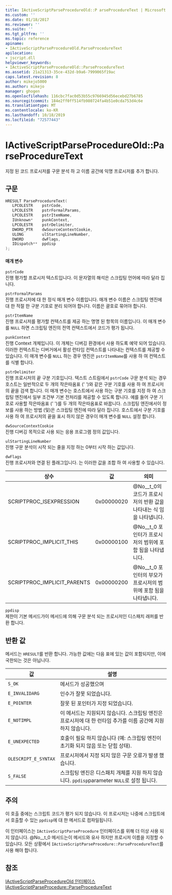 ```yaml
---
title: IActiveScriptParseProcedureOld::P arseProcedureText | Microsoft Docs
ms.custom: ''
ms.date: 01/18/2017
ms.reviewer: ''
ms.suite: ''
ms.tgt_pltfrm: ''
ms.topic: reference
apiname:
- IActiveScriptParseProcedureOld.ParseProcedureText
apilocation:
- jscript.dll
helpviewer_keywords:
- IActiveScriptParseProcedureOld::ParseProcedureText
ms.assetid: 21a21313-35ce-432d-b9a6-7999065f19ac
caps.latest.revision: 8
author: mikejo5000
ms.author: mikejo
manager: ghogen
ms.openlocfilehash: 116cbc7fac0d53b55c9766945d56ecebd27b6785
ms.sourcegitcommit: 184e2ff0ff514fb980724fa4b51e0cda753d4c6e
ms.translationtype: MT
ms.contentlocale: ko-KR
ms.lasthandoff: 10/18/2019
ms.locfileid: "72577443"
---
```

# <a name="iactivescriptparseprocedureoldparseproceduretext"></a>IActiveScriptParseProcedureOld::ParseProcedureText
지정 된 코드 프로시저를 구문 분석 하 고 이름 공간에 익명 프로시저를 추가 합니다.  
  
## <a name="syntax"></a>구문  
  
```cpp
HRESULT ParseProcedureText(  
   LPCOLESTR    pstrCode,  
   LPCOLESTR    pstrFormalParams,  
   LPCOLESTR    pstrItemName,  
   IUnknown*    punkContext,  
   LPCOLESTR    pstrDelimiter,  
   DWORD_PTR    dwSourceContextCookie,  
   ULONG        ulStartingLineNumber,  
   DWORD        dwFlags,  
   IDispatch**  ppdisp  
);  
```  
  
#### <a name="parameters"></a>매개 변수  
 `pstrCode`  
 진행 평가할 프로시저 텍스트입니다. 이 문자열의 해석은 스크립팅 언어에 따라 달라 집니다.  
  
 `pstrFormalParams`  
 진행 프로시저에 대 한 정식 매개 변수 이름입니다. 매개 변수 이름은 스크립팅 엔진에 대 한 적절 한 구분 기호로 분리 되어야 합니다. 이름은 괄호로 묶어야 합니다.  
  
 `pstrItemName`  
 진행 프로시저를 평가할 컨텍스트를 제공 하는 명명 된 항목의 이름입니다. 이 매개 변수를 `NULL` 하면 스크립팅 엔진의 전역 컨텍스트에서 코드가 평가 됩니다.  
  
 `punkContext`  
 진행 Context 개체입니다. 이 개체는 디버깅 환경에서 사용 하도록 예약 되어 있습니다. 이러한 컨텍스트는 디버거에서 활성 런타임 컨텍스트를 나타내는 컨텍스트를 제공할 수 있습니다. 이 매개 변수를 `NULL` 하는 경우 엔진은 `pstrItemName`를 사용 하 여 컨텍스트를 식별 합니다.  
  
 `pstrDelimiter`  
 진행 프로시저의 끝 구분 기호입니다. 텍스트 스트림에서 `pstrCode` 구문 분석 되는 경우 호스트는 일반적으로 두 개의 작은따옴표 (' ')와 같은 구분 기호를 사용 하 여 프로시저의 끝을 검색 합니다. 이 매개 변수는 호스트에서 사용 하는 구분 기호를 지정 하 여 스크립팅 엔진에서 일부 조건부 기본 전처리를 제공할 수 있도록 합니다. 예를 들어 구분 기호로 사용할 작은따옴표 (' ')를 두 개의 작은따옴표로 바꿉니다. 스크립팅 엔진에서이 정보를 사용 하는 방법 (및)은 스크립팅 엔진에 따라 달라 집니다. 호스트에서 구분 기호를 사용 하 여 프로시저의 끝을 표시 하지 않은 경우이 매개 변수를 `NULL` 설정 합니다.  
  
 `dwSourceContextCookie`  
 진행 디버깅 목적으로 사용 되는 응용 프로그램 정의 값입니다.  
  
 `ulStartingLineNumber`  
 진행 구문 분석이 시작 되는 줄을 지정 하는 0부터 시작 하는 값입니다.  
  
 `dwFlags`  
 진행 프로시저와 연결 된 플래그입니다. 는 이러한 값을 조합 하 여 사용할 수 있습니다.  
  
|상수|값|의미|  
|--------------|-----------|-------------|  
|SCRIPTPROC_ISEXPRESSION|0x00000020|@No__t_0의 코드가 프로시저의 반환 값을 나타내는 식 임을 나타냅니다.|  
|SCRIPTPROC_IMPLICIT_THIS|0x00000100|@No__t_0 포인터가 프로시저의 범위에 포함 됨을 나타냅니다.|  
|SCRIPTPROC_IMPLICIT_PARENTS|0x00000200|@No__t_0 포인터의 부모가 프로시저의 범위에 포함 됨을 나타냅니다.|  
  
 `ppdisp`  
 제한이 기본 메서드가이 메서드에 의해 구문 분석 되는 프로시저인 디스패치 래퍼를 반환 합니다.  
  
## <a name="return-value"></a>반환 값  
 메서드는 `HRESULT`를 반환 합니다. 가능한 값에는 다음 표에 있는 값이 포함되지만, 이에 국한되는 것은 아닙니다.  
  
|값|설명|  
|-----------|-----------------|  
|`S_OK`|메서드가 성공했으며|  
|`E_INVALIDARG`|인수가 잘못 되었습니다.|  
|`E_POINTER`|잘못 된 포인터가 지정 되었습니다.|  
|`E_NOTIMPL`|이 메서드는 지원되지 않습니다. 스크립팅 엔진은 프로시저에 대 한 런타임 추가를 이름 공간에 지원 하지 않습니다.|  
|`E_UNEXPECTED`|호출이 필요 하지 않습니다 (예: 스크립팅 엔진이 초기화 되지 않음 또는 닫힘 상태).|  
|`OLESCRIPT_E_SYNTAX`|프로시저에서 지정 되지 않은 구문 오류가 발생 했습니다.|  
|`S_FALSE`|스크립팅 엔진은 디스패치 개체를 지원 하지 않습니다. `ppdisp`parameter `NULL`로 설정 됩니다.|  
  
## <a name="remarks"></a>주의  
 이 호출 중에는 스크립트 코드가 평가 되지 않습니다. 이 프로시저는 나중에 스크립트에서 호출할 수 있는 `ppdisp`에 대 한 메서드로 컴파일됩니다.  
  
 이 인터페이스는 `IActiveScriptParseProcedure` 인터페이스를 위해 더 이상 사용 되지 않습니다. @No__t_0 메서드는이 메서드와 유사 하지만 프로시저 이름을 지정할 수 있습니다. 모든 상황에서 `IActiveScriptParseProcedure::ParseProcedureText`를 사용 해야 합니다.  
  
## <a name="see-also"></a>참조  
 [IActiveScriptParseProcedureOld 인터페이스](../../winscript/reference/iactivescriptparseprocedureold-interface.md)    
 [IActiveScriptParseProcedure::ParseProcedureText](../../winscript/reference/iactivescriptparseprocedure-parseproceduretext.md)